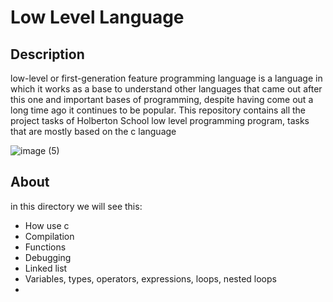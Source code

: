<h1> Low Level Language </h1>
<h2> Description </h2>
<p>low-level or first-generation feature programming language is a language in which it works as a base to understand other languages that came out after this one and important bases of programming, despite having come out a long time ago it continues to be popular. This repository contains all the project tasks of Holberton School low level programming program, tasks that are mostly based on the c language</p>

![image (5)](https://user-images.githubusercontent.com/70924466/175170636-12d6ed6e-f57d-4db2-9c51-a5b9a7245aa5.png)

<h2> About </h2>
in this directory we will see this:

* How use c
* Compilation
* Functions
* Debugging
* Linked list
* Variables, types, operators, expressions, loops, nested loops
* 
